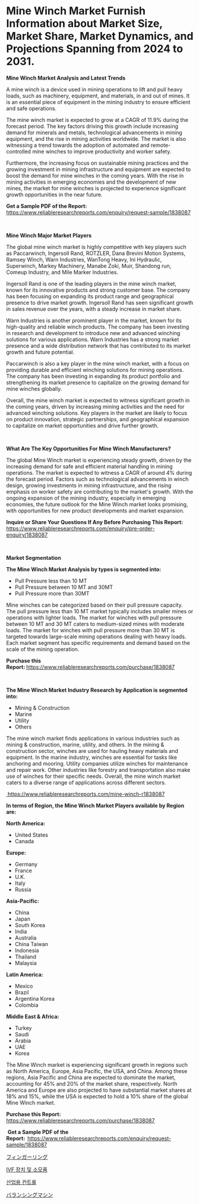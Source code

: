 <p><h1>Mine Winch Market Furnish Information about Market Size, Market Share, Market Dynamics, and Projections Spanning from 2024 to 2031.</h1></p><p><strong>Mine Winch Market Analysis and Latest Trends</strong></p>
<p><p>A mine winch is a device used in mining operations to lift and pull heavy loads, such as machinery, equipment, and materials, in and out of mines. It is an essential piece of equipment in the mining industry to ensure efficient and safe operations.</p><p>The mine winch market is expected to grow at a CAGR of 11.9% during the forecast period. The key factors driving this growth include increasing demand for minerals and metals, technological advancements in mining equipment, and the rise in mining activities worldwide. The market is also witnessing a trend towards the adoption of automated and remote-controlled mine winches to improve productivity and worker safety.</p><p>Furthermore, the increasing focus on sustainable mining practices and the growing investment in mining infrastructure and equipment are expected to boost the demand for mine winches in the coming years. With the rise in mining activities in emerging economies and the development of new mines, the market for mine winches is projected to experience significant growth opportunities in the near future.</p></p>
<p><strong>Get a Sample PDF of the Report:&nbsp;</strong> <a href="https://www.reliableresearchreports.com/enquiry/request-sample/1838087">https://www.reliableresearchreports.com/enquiry/request-sample/1838087</a></p>
<p>&nbsp;</p>
<p><strong>Mine Winch Major Market Players</strong></p>
<p><p>The global mine winch market is highly competitive with key players such as Paccarwinch, Ingersoll Rand, ROTZLER, Dana Brevini Motion Systems, Ramsey Winch, Warn Industries, WanTong Heavy, Ini Hydraulic, Superwinch, Markey Machinery, Manabe Zoki, Muir, Shandong run, Comeup Industry, and Mile Marker Industries.</p><p>Ingersoll Rand is one of the leading players in the mine winch market, known for its innovative products and strong customer base. The company has been focusing on expanding its product range and geographical presence to drive market growth. Ingersoll Rand has seen significant growth in sales revenue over the years, with a steady increase in market share.</p><p>Warn Industries is another prominent player in the market, known for its high-quality and reliable winch products. The company has been investing in research and development to introduce new and advanced winching solutions for various applications. Warn Industries has a strong market presence and a wide distribution network that has contributed to its market growth and future potential.</p><p>Paccarwinch is also a key player in the mine winch market, with a focus on providing durable and efficient winching solutions for mining operations. The company has been investing in expanding its product portfolio and strengthening its market presence to capitalize on the growing demand for mine winches globally.</p><p>Overall, the mine winch market is expected to witness significant growth in the coming years, driven by increasing mining activities and the need for advanced winching solutions. Key players in the market are likely to focus on product innovation, strategic partnerships, and geographical expansion to capitalize on market opportunities and drive further growth.</p></p>
<p>&nbsp;</p>
<p><strong>What Are The Key Opportunities For Mine Winch Manufacturers?</strong></p>
<p><p>The global Mine Winch market is experiencing steady growth, driven by the increasing demand for safe and efficient material handling in mining operations. The market is expected to witness a CAGR of around 4% during the forecast period. Factors such as technological advancements in winch design, growing investments in mining infrastructure, and the rising emphasis on worker safety are contributing to the market's growth. With the ongoing expansion of the mining industry, especially in emerging economies, the future outlook for the Mine Winch market looks promising, with opportunities for new product developments and market expansion.</p></p>
<p><strong>Inquire or Share Your Questions If Any Before Purchasing This Report:</strong> <a href="https://www.reliableresearchreports.com/enquiry/pre-order-enquiry/1838087">https://www.reliableresearchreports.com/enquiry/pre-order-enquiry/1838087</a></p>
<p>&nbsp;</p>
<p><strong>Market Segmentation</strong></p>
<p><strong>The Mine Winch Market Analysis by types is segmented into:</strong></p>
<p><ul><li>Pull Pressure less than 10 MT</li><li>Pull Pressure between 10 MT and 30MT</li><li>Pull Pressure more than 30MT</li></ul></p>
<p><p>Mine winches can be categorized based on their pull pressure capacity. The pull pressure less than 10 MT market typically includes smaller mines or operations with lighter loads. The market for winches with pull pressure between 10 MT and 30 MT caters to medium-sized mines with moderate loads. The market for winches with pull pressure more than 30 MT is targeted towards large-scale mining operations dealing with heavy loads. Each market segment has specific requirements and demand based on the scale of the mining operation.</p></p>
<p><strong>Purchase this Report:&nbsp;</strong><a href="https://www.reliableresearchreports.com/purchase/1838087">https://www.reliableresearchreports.com/purchase/1838087</a></p>
<p>&nbsp;</p>
<p><strong>The Mine Winch Market Industry Research by Application is segmented into:</strong></p>
<p><ul><li>Mining & Construction</li><li>Marine</li><li>Utility</li><li>Others</li></ul></p>
<p><p>The mine winch market finds applications in various industries such as mining & construction, marine, utility, and others. In the mining & construction sector, winches are used for hauling heavy materials and equipment. In the marine industry, winches are essential for tasks like anchoring and mooring. Utility companies utilize winches for maintenance and repair work. Other industries like forestry and transportation also make use of winches for their specific needs. Overall, the mine winch market caters to a diverse range of applications across different sectors.</p></p>
<p><a href="https://www.reliableresearchreports.com/mine-winch-r1838087">&nbsp;https://www.reliableresearchreports.com/mine-winch-r1838087</a></p>
<p><strong>In terms of Region, the Mine Winch Market Players available by Region are:</strong></p>
<p>
    <p> <strong> North America: </strong>
        <ul>
            <li>United States</li>
            <li>Canada</li>
        </ul>
        </p> 
    <p> <strong> Europe: </strong>
        <ul>
            <li>Germany</li>
            <li>France</li>
            <li>U.K.</li>
            <li>Italy</li>
            <li>Russia</li>
        </ul>
        </p> 
    <p> <strong> Asia-Pacific: </strong>
        <ul>
            <li>China</li>
            <li>Japan</li>
            <li>South Korea</li>
            <li>India</li>
            <li>Australia</li>
            <li>China Taiwan</li>
            <li>Indonesia</li>
            <li>Thailand</li>
            <li>Malaysia</li>
        </ul>
        </p> 
    <p> <strong> Latin America: </strong>
        <ul>
            <li>Mexico</li>
            <li>Brazil</li>
            <li>Argentina Korea</li>
            <li>Colombia</li>
        </ul>
        </p> 
    <p> <strong> Middle East & Africa: </strong>
        <ul>
            <li>Turkey</li>
            <li>Saudi</li>
            <li>Arabia</li>
            <li>UAE</li>
            <li>Korea</li>
        </ul>
    </p>
    </p>
<p><p>The Mine Winch market is experiencing significant growth in regions such as North America, Europe, Asia Pacific, the USA, and China. Among these regions, Asia Pacific and China are expected to dominate the market, accounting for 45% and 20% of the market share, respectively. North America and Europe are also projected to have substantial market shares at 18% and 15%, while the USA is expected to hold a 10% share of the global Mine Winch market.</p></p>
<p><strong>Purchase this Report: </strong><a href="https://www.reliableresearchreports.com/purchase/1838087">https://www.reliableresearchreports.com/purchase/1838087</a></p>
<p>&nbsp;<strong>Get a Sample PDF of the Report:&nbsp;&nbsp;</strong><a href="https://www.reliableresearchreports.com/enquiry/request-sample/1838087">https://www.reliableresearchreports.com/enquiry/request-sample/1838087</a></p>
<p><strong></strong></p>
<p><p><a href="https://medium.com/@kaiyohnson76845/%E6%8C%87%E8%BC%AA%E5%B8%82%E5%A0%B4%E3%81%AE%E3%82%B7%E3%82%A7%E3%82%A2%E3%81%AE%E9%80%B2%E5%8C%96%E3%81%A8%E5%B8%82%E5%A0%B4%E6%88%90%E9%95%B7%E3%83%88%E3%83%AC%E3%83%B3%E3%83%892024-2031-058c034993fc">フィンガーリング</a></p><p><a href="https://medium.com/@kenyonjohns/ivf-%EA%B8%B0%EA%B8%B0-%EB%B0%8F-%EC%86%8C%EB%B9%84%EC%9E%AC-%EC%8B%9C%EC%9E%A5-%EA%B7%9C%EB%AA%A8-cagr-%ED%8A%B8%EB%A0%8C%EB%93%9C-2024-2030-90e52b65db76">IVF 장치 및 소모품</a></p><p><a href="https://medium.com/@kennayundt/%EC%82%B0%EC%97%85-%EC%A0%9C%EC%96%B4-%EC%8B%9C%EC%9E%A5-%EA%B7%9C%EB%AA%A8%EC%99%80-%EC%8B%9C%EC%9E%A5-%EB%8F%99%ED%96%A5-%EC%99%84%EC%A0%84%ED%95%9C-%EC%82%B0%EC%97%85-%EA%B0%9C%EC%9A%94-2024%EB%85%84%EB%B6%80%ED%84%B0-2031%EB%85%84%EA%B9%8C%EC%A7%80-e274060b6415">산업용 컨트롤</a></p><p><a href="https://medium.com/@redsalmon1949/%E3%83%90%E3%83%A9%E3%83%B3%E3%82%B7%E3%83%B3%E3%82%B0%E3%83%9E%E3%82%B7%E3%83%B3%E5%B8%82%E5%A0%B4-2031%E5%B9%B4%E3%81%BE%E3%81%A7%E3%81%AE%E3%83%88%E3%83%AC%E3%83%B3%E3%83%89-%E4%BA%88%E6%B8%AC-%E7%AB%B6%E4%BA%89%E5%88%86%E6%9E%90-6e35dbf451e6">バランシングマシン</a></p></p>